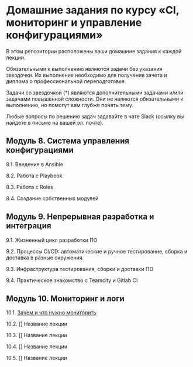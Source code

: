# Домашние задания по курсу «CI, мониторинг и управление конфигурациями»

В этом репозитории расположены ваши домашние задания к каждой лекции. 

Обязательными к выполнению являются задачи без указания звездочки. Их выполнение необходимо для получения зачета и диплома о профессиональной переподготовке.

Задачи со звездочкой (*) являются дополнительными задачами и/или задачами повышенной сложности. Они не являются обязательными к выполнению, но помогут вам глубже понять тему.

Любые вопросы по решению задач задавайте в чате Slack (ссылку вы найдете в письме на вашей эл. почте).

## Модуль 8. Система управления конфигурациями

8.1. Введение в Ansible

8.2. Работа с Playbook

8.3. Работа с Roles

8.4. Создание собственных модулей


## Модуль 9. Непрерывная разработка и интеграция

9.1. Жизненный цикл разработки ПО  

9.2. Процессы CI/CD: автоматические и ручное тестирование, сборка и доставка в разные окружения.

9.3. Инфраструктура тестирования, сборки и доставки ПО

9.4. Практическое знакомство с Teamcity и Gitlab CI


## Модуль 10. Мониторинг и логи

10.1. [Зачем и что нужно мониторить](./10-monitoring-01-base/README.md)

10.2. [] Название лекции

10.3. [] Название лекции

10.4. [] Название лекции

10.5. [] Название лекции
